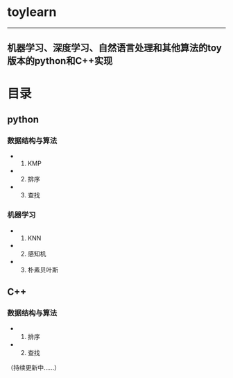 # toylearn
--------------------------------------------------------------------
机器学习、深度学习、自然语言处理和其他算法的toy版本的python和C++实现
--------------------------------------------------------------------
# 目录
## python
### 数据结构与算法
- 1. KMP
- 2. 排序
- 3. 查找

### 机器学习
- 1. KNN
- 2. 感知机
- 3. 朴素贝叶斯

## C++
### 数据结构与算法
- 1. 排序
- 2. 查找

（持续更新中......）